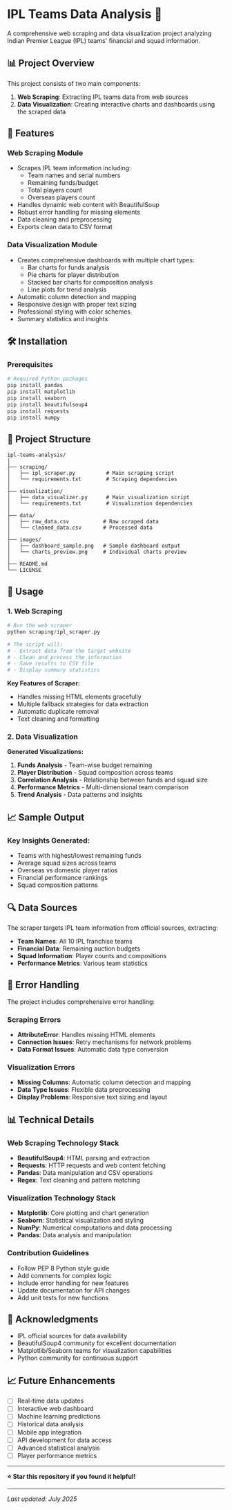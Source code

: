 # IPL Teams Data Analysis 🏏

A comprehensive web scraping and data visualization project analyzing Indian Premier League (IPL) teams' financial and squad information.

## 📊 Project Overview

This project consists of two main components:
1. **Web Scraping**: Extracting IPL teams data from web sources
2. **Data Visualization**: Creating interactive charts and dashboards using the scraped data

## 🚀 Features

### Web Scraping Module
- Scrapes IPL team information including:
  - Team names and serial numbers
  - Remaining funds/budget
  - Total players count
  - Overseas players count
- Handles dynamic web content with BeautifulSoup
- Robust error handling for missing elements
- Data cleaning and preprocessing
- Exports clean data to CSV format

### Data Visualization Module
- Creates comprehensive dashboards with multiple chart types:
  - Bar charts for funds analysis
  - Pie charts for player distribution
  - Stacked bar charts for composition analysis
  - Line plots for trend analysis
- Automatic column detection and mapping
- Responsive design with proper text sizing
- Professional styling with color schemes
- Summary statistics and insights

## 🛠️ Installation

### Prerequisites
```bash
# Required Python packages
pip install pandas
pip install matplotlib
pip install seaborn
pip install beautifulsoup4
pip install requests
pip install numpy
```


## 📁 Project Structure

```
ipl-teams-analysis/
│
├── scraping/
│   ├── ipl_scraper.py          # Main scraping script
│   └── requirements.txt        # Scraping dependencies
│
├── visualization/
│   ├── data_visualizer.py      # Main visualization script
│   └── requirements.txt        # Visualization dependencies
│
├── data/
│   ├── raw_data.csv           # Raw scraped data
│   └── cleaned_data.csv       # Processed data
│
├── images/
│   ├── dashboard_sample.png   # Sample dashboard output
│   └── charts_preview.png     # Individual charts preview
│
├── README.md
└── LICENSE
```

## 🔧 Usage

### 1. Web Scraping

```python
# Run the web scraper
python scraping/ipl_scraper.py

# The script will:
# - Extract data from the target website
# - Clean and process the information
# - Save results to CSV file
# - Display summary statistics
```

**Key Features of Scraper:**
- Handles missing HTML elements gracefully
- Multiple fallback strategies for data extraction
- Automatic duplicate removal
- Text cleaning and formatting

### 2. Data Visualization


**Generated Visualizations:**
1. **Funds Analysis** - Team-wise budget remaining
2. **Player Distribution** - Squad composition across teams
3. **Correlation Analysis** - Relationship between funds and squad size
4. **Performance Metrics** - Multi-dimensional team comparison
5. **Trend Analysis** - Data patterns and insights

## 📈 Sample Output

### Key Insights Generated:
- Teams with highest/lowest remaining funds
- Average squad sizes across teams
- Overseas vs domestic player ratios
- Financial performance rankings
- Squad composition patterns

## 🔍 Data Sources

The scraper targets IPL team information from official sources, extracting:
- **Team Names**: All 10 IPL franchise teams
- **Financial Data**: Remaining auction budgets
- **Squad Information**: Player counts and compositions
- **Performance Metrics**: Various team statistics


## 🚨 Error Handling

The project includes comprehensive error handling:

### Scraping Errors
- **AttributeError**: Handles missing HTML elements
- **Connection Issues**: Retry mechanisms for network problems
- **Data Format Issues**: Automatic data type conversion

### Visualization Errors
- **Missing Columns**: Automatic column detection and mapping
- **Data Type Issues**: Flexible data preprocessing
- **Display Problems**: Responsive text sizing and layout

## 📊 Technical Details

### Web Scraping Technology Stack
- **BeautifulSoup4**: HTML parsing and extraction
- **Requests**: HTTP requests and web content fetching
- **Pandas**: Data manipulation and CSV operations
- **Regex**: Text cleaning and pattern matching

### Visualization Technology Stack
- **Matplotlib**: Core plotting and chart generation
- **Seaborn**: Statistical visualization and styling
- **NumPy**: Numerical computations and data processing
- **Pandas**: Data analysis and manipulation


### Contribution Guidelines
- Follow PEP 8 Python style guide
- Add comments for complex logic
- Include error handling for new features
- Update documentation for API changes
- Add unit tests for new functions


## 🙏 Acknowledgments

- IPL official sources for data availability
- BeautifulSoup4 community for excellent documentation
- Matplotlib/Seaborn teams for visualization capabilities
- Python community for continuous support

## 📈 Future Enhancements

- [ ] Real-time data updates
- [ ] Interactive web dashboard
- [ ] Machine learning predictions
- [ ] Historical data analysis
- [ ] Mobile app integration
- [ ] API development for data access
- [ ] Advanced statistical analysis
- [ ] Player performance metrics

---

**⭐ Star this repository if you found it helpful!**

---

*Last updated: July 2025*
